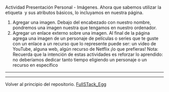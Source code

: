 Actividad Presentación Personal - Imágenes.
Ahora que sabemos utilizar la etiqueta <img> y sus atributos básicos, lo incluyamos en nuestra
página.
1) Agregar una imagen. Debajo del encabezado con nuestro nombre, pondremos una
imagen nuestra que tengamos en nuestro ordenador.
2) Agregar un enlace externo sobre una imagen. Al final de la página agrega una imagen de
un personaje de películas o series que te guste con un enlace a un recurso que lo
represente puede ser: un video de YouTube, alguna web, algún recurso de Netflix ¡lo que
prefieras!
Nota: Recuerda que la intención de estas actividades es reforzar lo aprendido: no deberíamos
dedicar tanto tiempo eligiendo un personaje o un recurso en específico

---
---
Volver al principio del repositorio. [FullSTack_Egg](https://github.com/megagringa/FullStack_Egg_Curso)